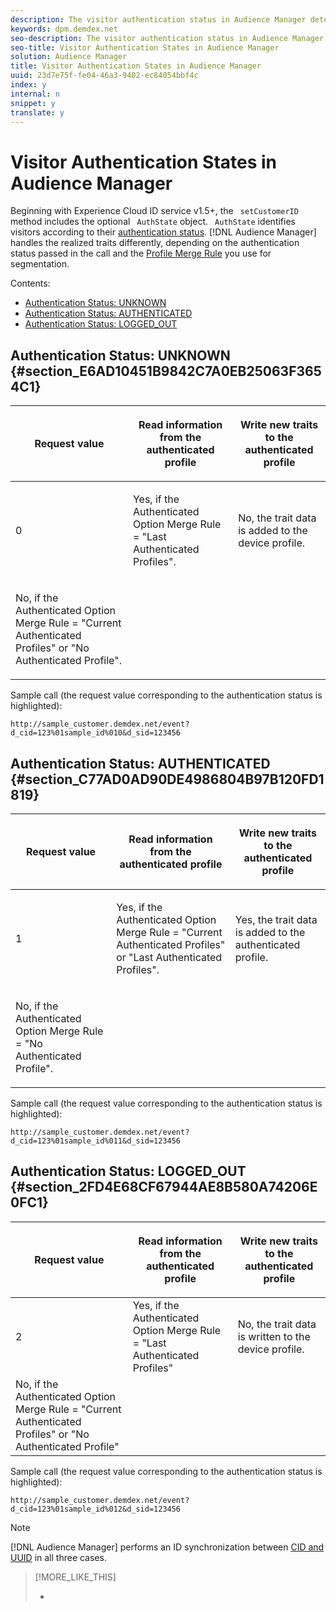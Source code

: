 ```yaml
---
description: The visitor authentication status in Audience Manager determines if the new trait information is written to the visitor's authenticated profile or to the device profile, where the data was collected from. Audience Manager handles the visitor ID authentication statuses UNKNOWN and LOGGED_OUT in event calls in the same way.
keywords: dpm.demdex.net
seo-description: The visitor authentication status in Audience Manager determines if the new trait information is written to the visitor's authenticated profile or to the device profile, where the data was collected from. Audience Manager handles the visitor ID authentication statuses UNKNOWN and LOGGED_OUT in event calls in the same way.
seo-title: Visitor Authentication States in Audience Manager
solution: Audience Manager
title: Visitor Authentication States in Audience Manager
uuid: 23d7e75f-fe04-46a3-9402-ec84054bbf4c
index: y
internal: n
snippet: y
translate: y
---
```


# Visitor Authentication States in Audience Manager

Beginning with Experience Cloud ID service v1.5+, the ` setCustomerID` method includes the optional ` AuthState` object. ` AuthState` identifies visitors according to their [ authentication status](https://marketing.adobe.com/resources/help/en_US/mcvid/mcvid-authenticated-state.html). [!DNL  Audience Manager] handles the realized traits differently, depending on the authentication status passed in the call and the [ Profile Merge Rule](../c_features/profile-link-intro/merge-rules-dashboard.md#concept_0D5FDF17A17B400598B787099A48F865) you use for segmentation. 

Contents: 


<ul class="simplelist"> 
 <li> <a href="../c_reference/visitor-authentication-states.md#section_E6AD10451B9842C7A0EB25063F3654C1" format="dita" scope="local"> Authentication Status: UNKNOWN </a> </li> 
 <li> <a href="../c_reference/visitor-authentication-states.md#section_C77AD0AD90DE4986804B97B120FD1819" format="dita" scope="local"> Authentication Status: AUTHENTICATED </a> </li> 
 <li> <a href="../c_reference/visitor-authentication-states.md#section_2FD4E68CF67944AE8B580A74206E0FC1" format="dita" scope="local"> Authentication Status: LOGGED_OUT </a> </li> 
</ul>



## Authentication Status: UNKNOWN {#section_E6AD10451B9842C7A0EB25063F3654C1}



<table id="table_E1EA51533FAE4BBFB338D6F6116BC1F9"> 
 <thead> 
  <tr> 
   <th colname="col1" class="entry"> <p>Request value </p> </th> 
   <th colname="col2" class="entry"> <p> <b>Read</b> information from the authenticated profile </p> </th> 
   <th colname="col3" class="entry"> <p> <b>Write</b> new traits to the authenticated profile </p> </th> 
  </tr> 
 </thead>
 <tbody> 
  <tr> 
   <td colname="col1" morerows="1"> <p> <span class="codeph"> 0 </span> </p> </td> 
   <td colname="col2"> <p>Yes, if the Authenticated Option Merge Rule = "Last Authenticated Profiles". </p> </td> 
   <td colname="col3" morerows="1"> <p>No, the trait data is added to the device profile. </p> </td> 
  </tr> 
  <tr> 
   <td colname="col2"> <p>No, if the Authenticated Option Merge Rule = "Current Authenticated Profiles" or "No Authenticated Profile". </p> </td> 
  </tr> 
 </tbody> 
</table>

Sample call (the request value corresponding to the authentication status is highlighted): 

`http://sample_customer.demdex.net/event?d_cid=123%01sample_id%010&d_sid=123456` 

## Authentication Status: AUTHENTICATED {#section_C77AD0AD90DE4986804B97B120FD1819}



<table id="table_956ABF96024744308F7773E1F96482B7"> 
 <thead> 
  <tr> 
   <th colname="col1" class="entry"> <p>Request value </p> </th> 
   <th colname="col2" class="entry"> <p> <b>Read</b> information from the authenticated profile </p> </th> 
   <th colname="col3" class="entry"> <p> <b>Write</b> new traits to the authenticated profile </p> </th> 
  </tr> 
 </thead>
 <tbody> 
  <tr> 
   <td colname="col1" morerows="1"> <p> <span class="codeph"> 1 </span> </p> </td> 
   <td colname="col2"> <p>Yes, if the Authenticated Option Merge Rule = "Current Authenticated Profiles" or "Last Authenticated Profiles". </p> </td> 
   <td colname="col3" morerows="1"> <p>Yes, the trait data is added to the authenticated profile. </p> </td> 
  </tr> 
  <tr> 
   <td colname="col2"> <p>No, if the Authenticated Option Merge Rule = "No Authenticated Profile". </p> </td> 
  </tr> 
 </tbody> 
</table>

Sample call (the request value corresponding to the authentication status is highlighted): 

`http://sample_customer.demdex.net/event?d_cid=123%01sample_id%011&d_sid=123456` 

## Authentication Status: LOGGED_OUT {#section_2FD4E68CF67944AE8B580A74206E0FC1}


<table id="table_783F0CBB0431482AA49F41468FA65B19"> 
 <thead> 
  <tr> 
   <th colname="col1" class="entry"> <p>Request value </p> </th> 
   <th colname="col2" class="entry"> <p> <b>Read</b> information from the authenticated profile </p> </th> 
   <th colname="col3" class="entry"> <p> <b>Write</b> new traits to the authenticated profile </p> </th> 
  </tr> 
 </thead>
 <tbody> 
  <tr> 
   <td colname="col1" morerows="1"> <p> <span class="codeph"> 2 </span> </p> </td> 
   <td colname="col2"> Yes, if the Authenticated Option Merge Rule = "Last Authenticated Profiles" </td> 
   <td colname="col3" morerows="1"> <p>No, the trait data is written to the device profile. </p> </td> 
  </tr> 
  <tr> 
   <td colname="col2"> No, if the Authenticated Option Merge Rule = "Current Authenticated Profiles" or "No Authenticated Profile" </td> 
  </tr> 
 </tbody> 
</table>

Sample call (the request value corresponding to the authentication status is highlighted): 

`http://sample_customer.demdex.net/event?d_cid=123%01sample_id%012&d_sid=123456` 


>[!NOTE]
>
>[!DNL  Audience Manager] performs an ID synchronization between [ CID and UUID](../c_reference/ids-in-aam.md#reference_D55EC67D86664B7499F3257BB870FEC8) in all three cases. 


>[!MORE_LIKE_THIS]
>
>* [  ](https://marketing.adobe.com/resources/help/en_US/mcvid/mcvid-authenticated-state.html)
